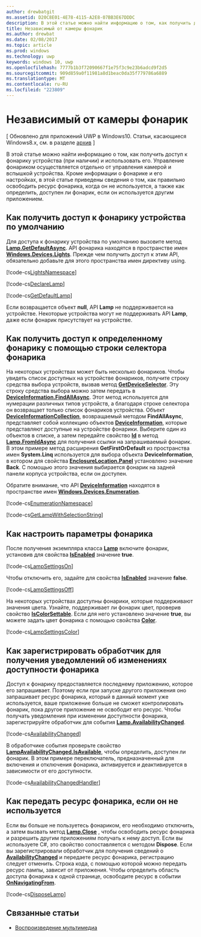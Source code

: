 ```yaml
---
author: drewbatgit
ms.assetid: D20C8E01-4E78-4115-A2E8-07BB3E67DDDC
description: В этой статье можно найти информацию о том, как получить доступ к фонарику устройства (при наличии) и использовать его. Управление фонариком осуществляется отдельно от управления камерой и вспышкой устройства.
title: Независимый от камеры фонарик
ms.author: drewbat
ms.date: 02/08/2017
ms.topic: article
ms.prod: windows
ms.technology: uwp
keywords: windows 10, uwp
ms.openlocfilehash: 7777b1b3f72090667f1e75f3c9e23b6adcd9f2d5
ms.sourcegitcommit: 909d859a0f11981a8d1beac0da35f779786a6889
ms.translationtype: MT
ms.contentlocale: ru-RU
ms.locfileid: "223809"
---
```

# <a name="camera-independent-flashlight"></a>Независимый от камеры фонарик

\[ Обновлено для приложений UWP в Windows10. Статьи, касающиеся Windows8.x, см. в разделе [архив](http://go.microsoft.com/fwlink/p/?linkid=619132) \]


В этой статье можно найти информацию о том, как получить доступ к фонарику устройства (при наличии) и использовать его. Управление фонариком осуществляется отдельно от управления камерой и вспышкой устройства. Кроме информации о фонарике и его настройках, в этой статье приведены сведения о том, как правильно освободить ресурс фонарика, когда он не используется, а также как определить, доступен ли фонарик, если он используется другим приложением.

## <a name="get-the-devices-default-lamp"></a>Как получить доступ к фонарику устройства по умолчанию

Для доступа к фонарику устройства по умолчанию вызовите метод [**Lamp.GetDefaultAsync**](https://msdn.microsoft.com/library/windows/apps/dn894327). API фонарика находятся в пространстве имен [**Windows.Devices.Lights**](https://msdn.microsoft.com/library/windows/apps/dn894331). Прежде чем получить доступ к этим API, обязательно добавьте для этого пространства имен директиву using.

[!code-cs[LightsNamespace](./code/Lamp/cs/MainPage.xaml.cs#SnippetLightsNamespace)]


[!code-cs[DeclareLamp](./code/Lamp/cs/MainPage.xaml.cs#SnippetDeclareLamp)]


[!code-cs[GetDefaultLamp](./code/Lamp/cs/MainPage.xaml.cs#SnippetGetDefaultLamp)]

Если возвращается объект **null**, API **Lamp** не поддерживается на устройстве. Некоторые устройства могут не поддерживать API **Lamp**, даже если фонарик присутствует на устройстве.

## <a name="get-a-specific-lamp-using-the-lamp-selector-string"></a>Как получить доступ к определенному фонарику с помощью строки селектора фонарика

На некоторых устройствах может быть несколько фонариков. Чтобы увидеть список доступных на устройстве фонариков, получите строку средства выбора устройств, вызвав метод [**GetDeviceSelector**](https://msdn.microsoft.com/library/windows/apps/dn894328). Эту строку средства выбора можно затем передать в [**DeviceInformation.FindAllAsync**](https://msdn.microsoft.com/library/windows/apps/br225432). Этот метод используется для нумерации различных типов устройств, а благодаря строке селектора он возвращает только список фонариков устройства. Объект [**DeviceInformationCollection**](https://msdn.microsoft.com/library/windows/apps/br225395), возвращаемый методом **FindAllAsync**, представляет собой коллекцию объектов [**DeviceInformation**](https://msdn.microsoft.com/library/windows/apps/br225393), которые представляют доступные на устройстве фонарики. Выберите один из объектов в списке, а затем передайте свойство [**Id**](https://msdn.microsoft.com/library/windows/apps/br225437) в метод [**Lamp.FromIdAsync**](https://msdn.microsoft.com/library/windows/apps/dn894326) для получения ссылки на запрашиваемый фонарик. В этом примере метод расширения **GetFirstOrDefault** из пространства имен **System.Linq** используется для выбора объекта **DeviceInformation**, в котором для свойства [**EnclosureLocation.Panel**](https://msdn.microsoft.com/library/windows/apps/br229906) установлено значение **Back**. С помощью этого значения выбирается фонарик на задней панели корпуса устройства, если он доступен.

Обратите внимание, что API [**DeviceInformation**](https://msdn.microsoft.com/library/windows/apps/br225393) находятся в пространстве имен [**Windows.Devices.Enumeration**](https://msdn.microsoft.com/library/windows/apps/br225459).

[!code-cs[EnumerationNamespace](./code/Lamp/cs/MainPage.xaml.cs#SnippetEnumerationNamespace)]

[!code-cs[GetLampWithSelectionString](./code/Lamp/cs/MainPage.xaml.cs#SnippetGetLampWithSelectionString)]

## <a name="adjust-lamp-settings"></a>Как настроить параметры фонарика

После получения экземпляра класса [**Lamp**](https://msdn.microsoft.com/library/windows/apps/dn894310) включите фонарик, установив для свойства [**IsEnabled**](https://msdn.microsoft.com/library/windows/apps/dn894330) значение **true**.

[!code-cs[LampSettingsOn](./code/Lamp/cs/MainPage.xaml.cs#SnippetLampSettingsOn)]

Чтобы отключить его, задайте для свойства [**IsEnabled**](https://msdn.microsoft.com/library/windows/apps/dn894330) значение **false**.

[!code-cs[LampSettingsOff](./code/Lamp/cs/MainPage.xaml.cs#SnippetLampSettingsOff)]

На некоторых устройствах доступны фонарики, которые поддерживают значения цвета. Узнайте, поддерживает ли фонарик цвет, проверив свойство [**IsColorSettable**](https://msdn.microsoft.com/library/windows/apps/dn894329). Если для него установлено значение **true**, вы можете задать цвет фонарика с помощью свойства [**Color**](https://msdn.microsoft.com/library/windows/apps/dn894322).

[!code-cs[LampSettingsColor](./code/Lamp/cs/MainPage.xaml.cs#SnippetLampSettingsColor)]

## <a name="register-to-be-notified-if-the-lamp-availability-changes"></a>Как зарегистрировать обработчик для получения уведомлений об изменениях доступности фонарика

Доступ к фонарику предоставляется последнему приложению, которое его запрашивает. Поэтому если при запуске другого приложения оно запрашивает ресурс фонарика, который в данный момент уже используется, ваше приложение больше не сможет контролировать фонарик, пока другое приложение не освободит его ресурс. Чтобы получать уведомления при изменении доступности фонарика, зарегистрируйте обработчик для события [**Lamp.AvailabilityChanged**](https://msdn.microsoft.com/library/windows/apps/dn894317).

[!code-cs[AvailabilityChanged](./code/Lamp/cs/MainPage.xaml.cs#SnippetAvailabilityChanged)]

В обработчике события проверьте свойство [**LampAvailabilityChanged.IsAvailable**](https://msdn.microsoft.com/library/windows/apps/dn894315), чтобы определить, доступен ли фонарик. В этом примере переключатель, предназначенный для включения и отключения фонарика, активируется и деактивируется в зависимости от его доступности.

[!code-cs[AvailabilityChangedHandler](./code/Lamp/cs/MainPage.xaml.cs#SnippetAvailabilityChangedHandler)]

## <a name="properly-dispose-of-the-lamp-resource-when-not-in-use"></a>Как передать ресурс фонарика, если он не используется

Если вы больше не пользуетесь фонариком, его необходимо отключить, а затем вызвать метод [**Lamp.Close**](https://msdn.microsoft.com/library/windows/apps/dn894320) , чтобы освободить ресурс фонарика и разрешить другим приложениям получать к нему доступ. Если вы используете C#, это свойство сопоставляется с методом **Dispose**. Если вы зарегистрировали обработчик для получения сведений о [**AvailabilityChanged**](https://msdn.microsoft.com/library/windows/apps/dn894317) и передаете ресурс фонарика, регистрацию следует отменить. Строка кода, с помощью которой можно передать ресурс лампы, зависит от приложения. Чтобы определить область доступа фонарика к одной странице, освободите ресурс в событии [**OnNavigatingFrom**](https://msdn.microsoft.com/library/windows/apps/br227509).

[!code-cs[DisposeLamp](./code/Lamp/cs/MainPage.xaml.cs#SnippetDisposeLamp)]

## <a name="related-topics"></a>Связанные статьи
- [Воспроизведение мультимедиа](media-playback.md)

 




